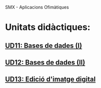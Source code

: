 SMX - Aplicacions Ofimàtiques

# Unitats didàctiques:

## [UD11: Bases de dades (I)](ud11)
## [UD12: Bases de dades (II)](ud12)
## [UD13: Edició d'imatge digital](ud13)